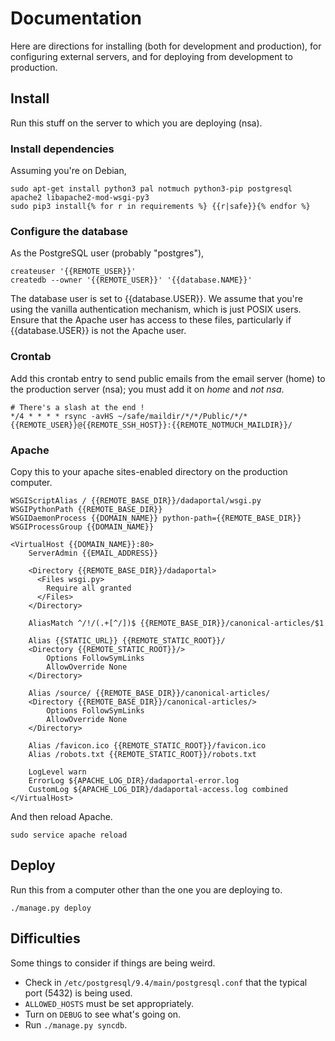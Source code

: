 # Documentation
Here are directions for installing (both for development and production),
for configuring external servers, and for deploying from development to
production.

## Install
Run this stuff on the server to which you are deploying (nsa).

### Install dependencies
Assuming you're on Debian,

    sudo apt-get install python3 pal notmuch python3-pip postgresql apache2 libapache2-mod-wsgi-py3
    sudo pip3 install{% for r in requirements %} {{r|safe}}{% endfor %}

### Configure the database
As the PostgreSQL user (probably "postgres"),

    createuser '{{REMOTE_USER}}'
    createdb --owner '{{REMOTE_USER}}' '{{database.NAME}}'

The database user is set to {{database.USER}}. We assume that you're using
the vanilla authentication mechanism, which is just POSIX users. Ensure that
the Apache user has access to these files, particularly if {{database.USER}}
is not the Apache user.

### Crontab
Add this crontab entry to send public emails from the email server (home)
to the production server (nsa); you must add it on *home* and *not nsa*.

    # There's a slash at the end !
    */4 * * * * rsync -avHS ~/safe/maildir/*/*/Public/*/* {{REMOTE_USER}}@{{REMOTE_SSH_HOST}}:{{REMOTE_NOTMUCH_MAILDIR}}/


### Apache
Copy this to your apache sites-enabled directory on the production computer.

    WSGIScriptAlias / {{REMOTE_BASE_DIR}}/dadaportal/wsgi.py
    WSGIPythonPath {{REMOTE_BASE_DIR}}
    WSGIDaemonProcess {{DOMAIN_NAME}} python-path={{REMOTE_BASE_DIR}}
    WSGIProcessGroup {{DOMAIN_NAME}}

    <VirtualHost {{DOMAIN_NAME}}:80>
        ServerAdmin {{EMAIL_ADDRESS}}

        <Directory {{REMOTE_BASE_DIR}}/dadaportal>
          <Files wsgi.py>
            Require all granted
          </Files>
        </Directory>

        AliasMatch ^/!/(.+[^/])$ {{REMOTE_BASE_DIR}}/canonical-articles/$1

        Alias {{STATIC_URL}} {{REMOTE_STATIC_ROOT}}/
        <Directory {{REMOTE_STATIC_ROOT}}/>
            Options FollowSymLinks
            AllowOverride None
        </Directory>

        Alias /source/ {{REMOTE_BASE_DIR}}/canonical-articles/
        <Directory {{REMOTE_BASE_DIR}}/canonical-articles/>
            Options FollowSymLinks
            AllowOverride None
        </Directory>

        Alias /favicon.ico {{REMOTE_STATIC_ROOT}}/favicon.ico
        Alias /robots.txt {{REMOTE_STATIC_ROOT}}/robots.txt

        LogLevel warn
        ErrorLog ${APACHE_LOG_DIR}/dadaportal-error.log
        CustomLog ${APACHE_LOG_DIR}/dadaportal-access.log combined
    </VirtualHost>

And then reload Apache.

    sudo service apache reload

## Deploy
Run this from a computer other than the one you are deploying to.

    ./manage.py deploy

## Difficulties
Some things to consider if things are being weird.

* Check in `/etc/postgresql/9.4/main/postgresql.conf` that the typical
    port (5432) is being used.
* `ALLOWED_HOSTS` must be set appropriately.
* Turn on `DEBUG` to see what's going on.
* Run `./manage.py syncdb`.
